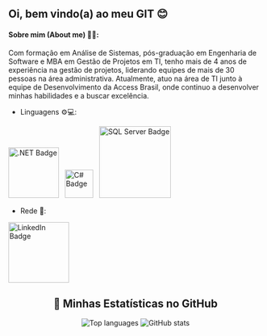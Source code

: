 ## Oi, bem vindo(a) ao meu GIT 😊



#### Sobre mim (About me) 👨‍💻: 
Com formação em Análise de Sistemas, pós-graduação em Engenharia de Software e MBA em Gestão de Projetos em TI, tenho mais de 4 anos de experiência na gestão de projetos, liderando equipes de mais de 30 pessoas na área administrativa. Atualmente, atuo na área de TI junto à equipe de Desenvolvimento da Access Brasil, onde continuo a desenvolver minhas habilidades e a buscar excelência.

- Linguagens ⚙️💻:
<div align="left">
  <!-- .NET -->
  <img src="https://camo.githubusercontent.com/11935dda1d3bcb903664b81ae4541675e616198e6409b603f38f8922947863b3/68747470733a2f2f696d672e736869656c64732e696f2f62616467652f2e4e45542d3332333333303f7374796c653d666f722d7468652d6261646765266c6f676f3d2e6e6574266c6f676f436f6c6f723d444438413030" alt=".NET Badge" width="100" style="margin-right: 8px;">

  <!-- C# (ícone alternativo e menor) -->
  <img src="https://img.shields.io/badge/C%23-9B4F96?style=for-the-badge&logo=csharp&logoColor=white" alt="C# Badge" width="56" style="margin-right: 8px;">

  <!-- SQL Server -->
  <img src="https://img.shields.io/badge/SQL%20Server-CC2927?style=for-the-badge&logo=microsoft-sql-server&logoColor=white" alt="SQL Server Badge" width="142">
</div>


- Rede 🦸:
<div align="left">
  <a href="https://www.linkedin.com/in/israelalexandre/" target="_blank" rel="noopener noreferrer">
    <img src="https://img.shields.io/badge/LinkedIn-0A66C2?style=for-the-badge&logo=linkedin&logoColor=white" alt="LinkedIn Badge" width="120" style="margin-right: 8px;">
  </a>
</div>




<div align="center">

  <h2>🚀 Minhas Estatísticas no GitHub</h2>

  <!-- Linguagens mais usadas -->
  <img src="https://github-readme-stats.vercel.app/api/top-langs/?username=4po10&layout=compact&langs_count=7&theme=radical" alt="Top languages">

  <!-- Commits, PRs, etc. -->
  <img src="https://github-readme-stats.vercel.app/api?username=4po10&show_icons=true&count_private=true&theme=radical" alt="GitHub stats">

</div>



